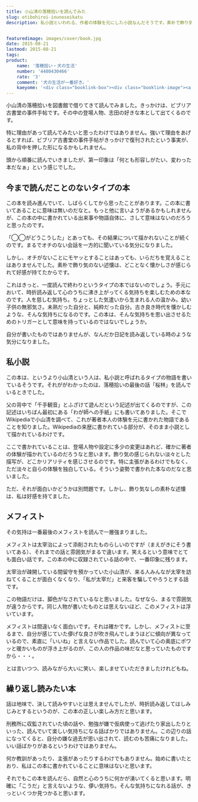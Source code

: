 ```yaml
---
title: 小山清の落穂拾いを読んでみた
slug: otibohiroi-inunoseikatu
description: 私小説といわれる、作者の体験を元にした小説なんだそうです。素朴で飾り気のない淡々とした記述が、いい味を出している気がしました。作者の体験を通じて自分の過去を思い出すようです。心のうちに湧き出る淡い気持ちを楽しむ、そんな不思議な作品でした。


featuredimage: images/cover/book.jpg
date: 2015-08-21
lastmod: 2015-08-21
tags: 
product:
    name: '落穂拾い・犬の生活'
    number: '4480430466'
    rate: '3'
    comment: '犬の生活が一番好き。'
    kaeyome: '<div class="booklink-box"><div class="booklink-image"><a href="http://www.amazon.co.jp/exec/obidos/asin/4480430466/illusionspace-22/" target="_blank" ><img src="http://ecx.images-amazon.com/images/I/610YGZ3sAbL._SL160_.jpg" style="border: none;" /></a></div><div class="booklink-info"><div class="booklink-name"><a href="http://www.amazon.co.jp/exec/obidos/asin/4480430466/illusionspace-22/" target="_blank" >落穂拾い・犬の生活 (ちくま文庫)</a><div class="booklink-powered-date">posted with <a href="http://yomereba.com" rel="nofollow" target="_blank">ヨメレバ</a></div></div><div class="booklink-detail">小山 清 筑摩書房 2013-03    </div><div class="booklink-link2"><div class="shoplinkamazon"><a href="http://www.amazon.co.jp/exec/obidos/asin/4480430466/illusionspace-22/" target="_blank" >Amazon</a></div><div class="shoplinkkindle"><a href="http://www.amazon.co.jp/gp/search?keywords=%97%8E%95%E4%8FE%82%A2%81E%8C%A2%82%CC%90%B6%8A%88%20%28%82%BF%82%AD%82%DC%95%B6%8C%C9%29&__mk_ja_JP=%83J%83%5E%83J%83i&url=node%3D2275256051&tag=illusionspace-22" target="_blank" >Kindle</a></div><div class="shoplinkrakuten"><a href="http://hb.afl.rakuten.co.jp/hgc/11acbc01.369b1bf6.11acbc02.cabf9fe9/?pc=http%3A%2F%2Fbooks.rakuten.co.jp%2Frb%2F12188364%2F%3Fscid%3Daf_ich_link_urltxt%26m%3Dhttp%3A%2F%2Fm.rakuten.co.jp%2Fev%2Fbook%2F" target="_blank" >楽天ブックス</a></div>                  	  <div class="shoplinkkino"><a href="http://ck.jp.ap.valuecommerce.com/servlet/referral?sid=3085416&pid=882196163&vc_url=http%3A%2F%2Fwww.kinokuniya.co.jp%2Ff%2Fdsg-01-9784480430465" target="_blank" >紀伊國屋書店<img src="http://ad.jp.ap.valuecommerce.com/servlet/gifbanner?sid=3085416&pid=882196163" height="1" width="1" border="0"></a></div>	  	  	</div></div><div class="booklink-footer"></div></div>'
---
```


小山清の落穂拾いを図書館で借りてきて読んでみました。きっかけは、ビブリア古書堂の事件手帖です。その中の登場人物、志田の好きな本として出てくるのです。

特に理由があって読んでみたいと思ったわけではありません。強いて理由をあげるとすれば、ビブリア古書堂の事件手帖がきっかけで復刊されたという事実が、私の背中を押した形になるかもしれません。

頭から順番に読んでいきましたが、第一印象は「何とも形容しがたい、変わった本だなぁ」という感じでした。


## 今まで読んだことのないタイプの本


この本を読み進んでいて、しばらくしてから思ったことがあります。この本に書いてあることに意味は無いのだなと。もっと他に言いようがあるかもしれませんが、この本の中に書かれている出来事や物語自体に、さして意味はないのだろうと思ったのです。

「◯◯がどうこうした」とあっても、その結果について描かれないことが続くのです。まるでオチのない会話を一方的に聞いている気分になりました。

しかし、オチがないことにモヤッとすることはあっても、いらだちを覚えることはありませんでした。素朴で飾り気のない述懐は、どことなく懐かしさが感じられて好感が持てたからです。

これはきっと、一度読んで終わりというタイプの本ではないのでしょう。手元において、時折読み返して心のうちに沸き上がってくる気持ちを楽しむための本なのです。人を慈しむ気持ち。ちょっとした気遣いから生まれる人の温かみ。幼い子供の無邪気さ。未熟だった自分と、純粋だった自分。古き良き時代を懐かしむような、そんな気持ちになるのです。この本は、そんな気持ちを思い出させるためのトリガーとして意味を持っているのではないでしょうか。

自分が書いたものではありませんが、なんだか日記を読み返している時のような気分になりました。


## 私小説


この本は、というより小山清という人は、私小説と呼ばれるタイプの物語を書いているそうです。それががわかったのは、落穂拾いの最後の話「桜林」を読んでいるときでした。

父の背中で「千手観音」とふざけて遊んだという記述が出てくるのですが、この記述はいちばん最初にある「わが師への手紙」にも書いてありました。そこでWikipediaで小山清を調べて、これが著者本人の体験を元に書かれた物語であることを知りました。Wikipediaの来歴に書かれている部分が、そのまま小説として描かれているわけです。

ここで書かれていることは、登場人物や設定に多少の変更はあれど、確かに著者の体験が描かれているのだろうなと思います。飾り気の感じられない淡々とした描写が、どこかリアリティを感じさせるのです。特に主張があるわけでもなく、ただ淡々と自らの体験を独白している。そういう姿勢で書かれた本なのだなと思いました。

ただ、それが面白いかどうかは別問題です。しかし、飾り気なしの素朴な述懐は、私は好感を持てました。


## メフィスト


その気持は一番最後のメフィストを読んで一層強まりました。

メフィストは太宰治によって添削されたものらしいのですが（まえがきにそう書いてある）、それまでの話と雰囲気がまるで違います。笑えるという意味でとても面白い話です。この本の中に収録されている話の中で、一番印象に残ります。

太宰治が疎開している間留守を預かっていた小山清が、来る人みんなが太宰を訪ねてくることが面白くなくなり、「私が太宰だ」と来客を騙してやろうとする話です。

この物語だけは、脚色がなされているなと思いました。なぜなら、まるで雰囲気が違うからです。同じ人物が書いたものとは思えないほど、このメフィストは浮いています。

メフィストは間違いなく面白いです。それは確かです。しかし、メフィストに至るまで、自分が感じていた儚げな良さが吹き飛んでしまうほどに傾向が異なっているので、素直に「いいね」と言えない作品でした。読んでいて心の奥底にポワッと暖かいものが浮き上がるのが、この人の作品の味だなと思っていたものですから・・・。

とは言いつつ、読みながら大いに笑い、楽しませていただきましたけれどもね。


## 繰り返し読みたい本


話は地味で、決して読みやすいとは思えませんでしたが、時折読み返してはしみじみとするというのが、この本の正しい楽しみ方だと思います。

刑務所に収監されていた頃の話や、勉強が嫌で仮病使って逃げたり家出したりといった、読んでいて楽しい気持ちになる話ばかりではありません。この辺りの話になってくると、自分の嫌な過去が思い出されて、読むのも苦痛になりました。いい話ばかりがあるというわけではありません。

何か教訓があったり、主張があったりするわけでもありません。始めに書いたとおり、私はこの本に書かれていることに意味はないと思います。

それでもこの本を読んだら、自然と心のうちに何かが湧いてくると思います。明確に「こうだ」と言えないような、儚い気持ち。そんな気持ちになれる話が、きっといくつか見つかると思います。


  